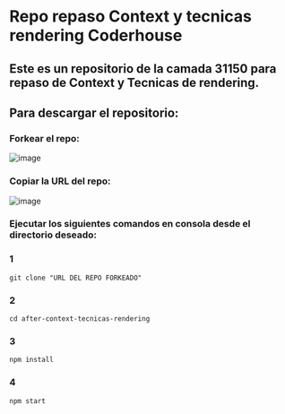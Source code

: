 # Repo repaso Context y tecnicas rendering Coderhouse

## Este es un repositorio de la camada 31150 para repaso de Context y Tecnicas de rendering.

## Para descargar el repositorio:

### Forkear el repo:

![image](https://user-images.githubusercontent.com/80549567/167920049-5893d543-3d55-4e50-9f74-37ee40c37bb4.png)

### Copiar la URL del repo:

![image](https://user-images.githubusercontent.com/80549567/167920169-68744c0f-41f6-4e59-a0be-5ecba84faf13.png)

### Ejecutar los siguientes comandos en consola desde el directorio deseado: 

### 1
<code>git clone "URL DEL REPO FORKEADO"</code>

### 2
<code>cd after-context-tecnicas-rendering</code>


### 3
<code>npm install</code>

### 4
<code>npm start</code>
